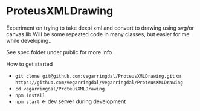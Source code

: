 # ProteusXMLDrawing

Experiment on trying to take dexpi xml and convert to drawing using svg/or canvas lib
Will be some repeated code in many classes, but easier for me while developing..

See spec folder under public for more info

How to get started
* `git clone git@github.com:vegarringdal/ProteusXMLDrawing.git` or `https://github.com/vegarringdal/vegarringdal/ProteusXMLDrawing`
* `cd vegarringdal/ProteusXMLDrawing`
* `npm install`
* `npm start` <- dev server during development








